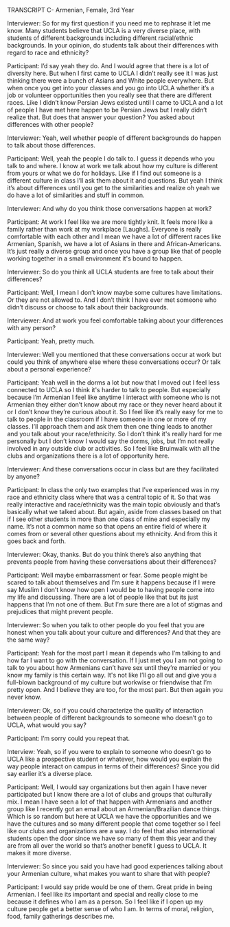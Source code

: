 TRANSCRIPT C- Armenian, Female, 3rd Year

Interviewer: So for my first question if you need me to rephrase it let me know. Many students believe that UCLA is a very diverse place, with students of different backgrounds including different racial/ethnic backgrounds. In your opinion, do students talk about their differences with regard to race and ethnicity?

Participant: I’d say yeah they do. And I would agree that there is a lot of diversity here. But when I first came to UCLA I didn’t really see it I was just thinking there were a bunch of Asians and White people everywhere. But when once you get into your classes and you go into UCLA whether it’s a job or volunteer opportunities then you really see that there are different races. Like I didn’t know Persian Jews existed until I came to UCLA and a lot of people I have met here happen to be Persian Jews but I really didn’t realize that. But does that answer your question? You asked about differences with other people?

Interviewer: Yeah, well whether people of different backgrounds do happen to talk about those differences.

Participant: Well, yeah the people I do talk to. I guess it depends who you talk to and where. I know at work we talk about how my culture is different from yours or what we do for holidays. Like if I find out someone is a different culture in class I’ll ask them about it and questions. But yeah I think it’s about differences until you get to the similarities and realize oh yeah we do have a lot of similarities and stuff in common.

Interviewer: And why do you think those conversations happen at work?

Participant: At work I feel like we are more tightly knit. It feels more like a family rather than work at my workplace [Laughs]. Everyone is really comfortable with each other and I mean we have a lot of different races like Armenian, Spanish, we have a lot of Asians in there and African-Americans. It’s just really a diverse group and once you have a group like that of people working together in a small environment it's bound to happen.

Interviewer: So do you think all UCLA students are free to talk about their differences?

Participant: Well, I mean I don’t know maybe some cultures have limitations. Or they are not allowed to. And I don’t think I have ever met someone who didn’t discuss or choose to talk about their backgrounds.

Interviewer: And at work you feel comfortable talking about your differences with any person?

Participant: Yeah, pretty much.

Interviewer: Well you mentioned that these conversations occur at work but could you think of anywhere else where these conversations occur? Or talk about a personal experience?

Participant: Yeah well in the dorms a lot but now that I moved out I feel less connected to UCLA so I think it's harder to talk to people. But especially because I’m Armenian I feel like anytime I interact with someone who is not Armenian they either don’t know about my race or they never heard about it or I don’t know they’re curious about it. So I feel like it’s really easy for me to talk to people in the classroom if I have someone in one or more of my classes. I’ll approach them and ask them then one thing leads to another and you talk about your race/ethnicity. So I don’t think it's really hard for me personally but I don’t know I would say the dorms, jobs, but I’m not really involved in any outside club or activities. So I feel like Bruinwalk with all the clubs and organizations there is a lot of opportunity here.

Interviewer: And these conversations occur in class but are they facilitated by anyone?

Participant: In class the only two examples that I’ve experienced was in my race and ethnicity class where that was a central topic of it. So that was really interactive and race/ethnicity was the main topic obviously and that’s basically what we talked about. But again, aside from classes based on that if I see other students in more than one class of mine and especially my name. It’s not a common name so that opens an entire field of where it comes from or several other questions about my ethnicity. And from this it goes back and forth.

Interviewer: Okay, thanks. But do you think there’s also anything that prevents people from having these conversations about their differences?

Participant: Well maybe embarrassment or fear. Some people might be scared to talk about themselves and I’m sure it happens because if I were say Muslim I don’t know how open I would be to having people come into my life and discussing. There are a lot of people like that but its just happens that I’m not one of them. But I’m sure there are a lot of stigmas and prejudices that might prevent people.

Interviewer: So when you talk to other people do you feel that you are honest when you talk about your culture and differences? And that they are the same way?

Participant: Yeah for the most part I mean it depends who I’m talking to and how far I want to go with the conversation. If I just met you I am not going to talk to you about how Armenians can’t have sex until they’re married or you know my family is this certain way. It's not like I’ll go all out and give you a full-blown background of my culture but workwise or friendwise that I’m pretty open. And I believe they are too, for the most part. But then again you never know.

Interviewer: Ok, so if you could characterize the quality of interaction between people of different backgrounds to someone who doesn’t go to UCLA, what would you say?

Participant: I’m sorry could you repeat that.

Interview: Yeah, so if you were to explain to someone who doesn’t go to UCLA like a prospective student or whatever, how would you explain the way people interact on campus in terms of their differences? Since you did say earlier it’s a diverse place.

Participant: Well, I would say organizations but then again I have never participated but I know there are a lot of clubs and groups that culturally mix. I mean I have seen a lot of that happen with Armenians and another group like I recently got an email about an Armenian/Brazilian dance things. Which is so random but here at UCLA we have the opportunities and we have the cultures and so many different people that come together so I feel like our clubs and organizations are a way. I do feel that also international students open the door since we have so many of them this year and they are from all over the world so that’s another benefit I guess to UCLA. It makes it more diverse.

Interviewer: So since you said you have had good experiences talking about your Armenian culture, what makes you want to share that with people?

Participant: I would say pride would be one of them. Great pride in being Armenian. I feel like its important and special and really close to me because it defines who I am as a person. So I feel like if I open up my culture people get a better sense of who I am. In terms of moral, religion, food, family gatherings describes me.